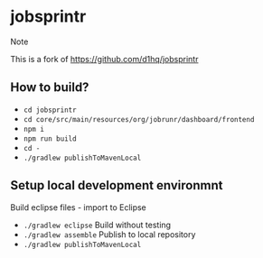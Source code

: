 # jobsprintr

> [!NOTE]
> This is a fork of https://github.com/d1hq/jobsprintr

## How to build?
* `cd jobsprintr`
* `cd core/src/main/resources/org/jobrunr/dashboard/frontend`
* `npm i`
* `npm run build`
* `cd -`
* `./gradlew publishToMavenLocal`

## Setup local development environmnt
Build eclipse files - import to Eclipse
* `./gradlew eclipse`
Build without testing
* `./gradlew assemble`
Publish to local repository
* `./gradlew publishToMavenLocal`
